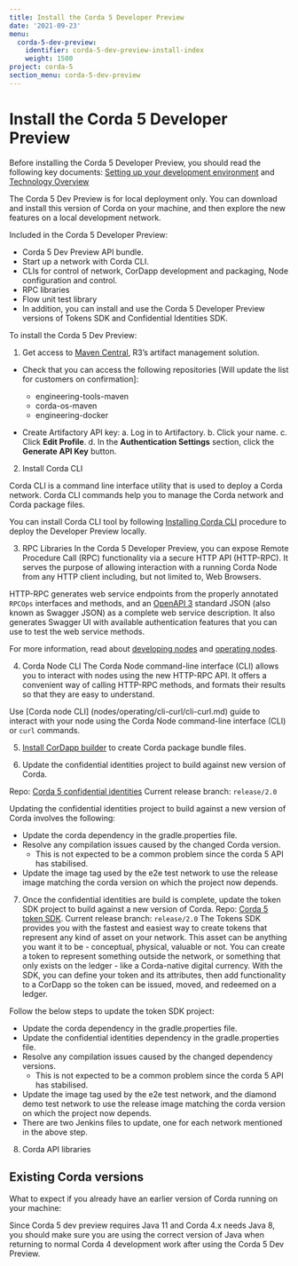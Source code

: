 ```yaml
---
title: Install the Corda 5 Developer Preview
date: '2021-09-23'
menu:
  corda-5-dev-preview:
    identifier: corda-5-dev-preview-install-index
    weight: 1500
project: corda-5
section_menu: corda-5-dev-preview
---
```


# Install the Corda 5 Developer Preview

Before installing the Corda 5 Developer Preview, you should read the following key documents:
[Setting up your development environment](setting-up-your-dev-env/_index.md) and [Technology Overview](XXX)

The Corda 5 Dev Preview is for local deployment only. You can download and install this
version of Corda on your machine, and then explore the new features on a local development network.

Included in the Corda 5 Developer Preview:

* Corda 5 Dev Preview API bundle.
* Start up a network with Corda CLI.
* CLIs for control of network, CorDapp  development and packaging, Node configuration and control.
* RPC libraries
* Flow unit test library
* In addition, you can install and use the Corda 5 Developer Preview versions of Tokens SDK and Confidential Identities SDK.


To install the Corda 5 Dev Preview:

1. Get access to [Maven Central](XXX), R3’s artifact management solution.

* Check that you can access the following repositories [Will update the list for customers on confirmation]:
  * engineering-tools-maven
  * corda-os-maven
  * engineering-docker

* Create Artifactory API key:
  a. Log in to Artifactory.
  b. Click your name.
  c. Click **Edit Profile**.
  d. In the **Authentication Settings** section, click the **Generate API Key** button.

2. Install Corda CLI

Corda CLI is a command line interface utility that is used to deploy a Corda network. Corda CLI commands help you to
manage the Corda network and Corda package files.

You can install Corda CLI tool by following [Installing Corda CLI](corda-cli/installing.md) procedure to deploy the Developer
Preview locally.

3. RPC Libraries
In the Corda 5 Developer Preview, you can expose Remote Procedure Call (RPC) functionality via a secure HTTP API (HTTP-RPC).
It serves the purpose of allowing interaction with a running Corda Node from any HTTP client including, but not limited to,
Web Browsers.

HTTP-RPC generates web service endpoints from the properly annotated `RPCOps` interfaces and methods, and an
[OpenAPI 3](https://swagger.io/specification/)
standard JSON (also known as Swagger JSON) as a complete web service description. It also generates Swagger UI with
available authentication features that you can use to test the web service methods.

For more information, read about [developing nodes](developing/_index.md) and [operating nodes](operating/_index.md).

4. Corda Node CLI
The Corda Node command-line interface (CLI) allows you to interact with nodes using the new HTTP-RPC API. It offers a
convenient way of calling HTTP-RPC methods, and formats their results so that they are easy to understand.

Use [Corda node CLI] (nodes/operating/cli-curl/cli-curl.md) guide to interact with your node using the Corda Node command-line
interface (CLI) or `curl` commands.

5. [Install CorDapp builder](packaging/cordapp-builder.md) to create Corda package bundle files.

6. Update the confidential identities project to build against new version of Corda.

Repo: [Corda 5 confidential identities](https://github.com/corda/corda5-confidential-identities)
Current release branch: `release/2.0`

Updating the confidential identities project to build against a new version of Corda involves the following:
* Update the corda dependency in the gradle.properties file.
* Resolve any compilation issues caused by the changed Corda version.
  * This is not expected to be a common problem since the corda 5 API has stabilised.
* Update the image tag used by the e2e test network to use the release image matching the corda version on which the project
now depends.


7. Once the confidential identities are build is complete, update the token SDK project to build against a new version of Corda.
Repo: [Corda 5 token SDK](https://github.com/corda/corda5-token-sdk).
Current release branch: `release/2.0`
The Tokens SDK provides you with the fastest and easiest way to create tokens that represent any kind of asset on your
network. This asset can be anything you want it to be - conceptual, physical, valuable or not. You can create a token
to represent something outside the network, or something that only exists on the ledger - like a Corda-native digital
currency.
With the SDK, you can define your token and its attributes, then add functionality to a CorDapp so the token can be issued,
moved, and redeemed on a ledger.

Follow the below steps to update the token SDK project:
* Update the corda dependency in the gradle.properties file.
* Update the confidential identities dependency in the gradle.properties file.
* Resolve any compilation issues caused by the changed dependency versions.
  * This is not expected to be a common problem since the corda 5 API has stabilised.
* Update the image tag used by the e2e test network, and the diamond demo test network to use the release image matching the corda version on which the project now depends.
* There are two Jenkins files to update, one for each network mentioned in the above step.

8. Corda API libraries

## Existing Corda versions

What to expect if you already have an earlier version of Corda running on your machine:

Since Corda 5 dev preview requires Java 11 and Corda 4.x needs Java 8, you should make sure you are using the correct
version of Java when returning to normal Corda 4 development work after using the Corda 5 Dev Preview.

